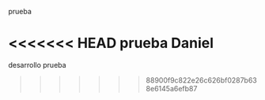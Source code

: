 prueba

<<<<<<< HEAD
prueba Daniel
=======

desarrollo prueba
>>>>>>> 88900f9c822e26c626bf0287b638e6145a6efb87
